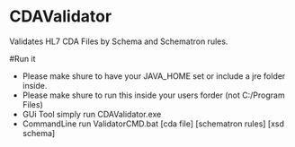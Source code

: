 # CDAValidator
Validates HL7 CDA Files by Schema and Schematron rules.

#Run it

  - Please make shure to have your JAVA_HOME set or include a jre folder inside.
  - Please make shure to run this inside your users forder (not C:/Program Files)
  - GUi Tool simply run CDAValidator.exe 
  - CommandLine run ValidatorCMD.bat [cda file] [schematron rules] [xsd schema] 
